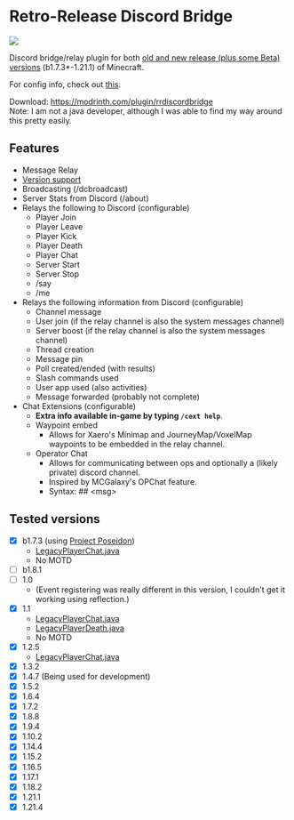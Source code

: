 # Retro-Release Discord Bridge
[![](https://dcbadge.limes.pink/api/server/k2wGKEaCRA)](https://discord.gg/k2wGKEaCRA)   

Discord bridge/relay plugin for both [old and new release (plus some Beta) versions](#tested-versions) (b1.7.3*-1.21.1) of Minecraft.   

For config info, check out [this](https://github.com/DexrnZacAttack/RRDiscordBridge/wiki/Config).

Download: https://modrinth.com/plugin/rrdiscordbridge   
Note: I am not a java developer, although I was able to find my way around this pretty easily.

## Features
- Message Relay
- [Version support](#tested-versions)
- Broadcasting (/dcbroadcast)
- Server Stats from Discord (/about)
- Relays the following to Discord (configurable)
  - Player Join
  - Player Leave
  - Player Kick
  - Player Death
  - Player Chat
  - Server Start
  - Server Stop
  - /say
  - /me
- Relays the following information from Discord (configurable)
  - Channel message
  - User join (if the relay channel is also the system messages channel)
  - Server boost (if the relay channel is also the system messages channel)
  - Thread creation
  - Message pin
  - Poll created/ended (with results)
  - Slash commands used
  - User app used (also activities)
  - Message forwarded (probably not complete)
- Chat Extensions (configurable)
  - **Extra info available in-game by typing `/cext help`**.
  - Waypoint embed
    - Allows for Xaero's Minimap and JourneyMap/VoxelMap waypoints to be embedded in the relay channel.
  - Operator Chat
    - Allows for communicating between ops and optionally a (likely private) discord channel.
    - Inspired by MCGalaxy's OPChat feature.
    - Syntax: ## \<msg\>

## Tested versions
- [X] b1.7.3 (using [Project Poseidon](https://github.com/retromcorg/Project-Poseidon))
  - [LegacyPlayerChat.java](src/main/java/io/github/dexrnzacattack/rrdiscordbridge/eventcompatibility/legacy/LegacyPlayerChat.java)
  - No MOTD
- [ ] b1.8.1
- [ ] 1.0   
  - (Event registering was really different in this version, I couldn't get it working using reflection.) 
- [X] 1.1
  - [LegacyPlayerChat.java](src/main/java/io/github/dexrnzacattack/rrdiscordbridge/eventcompatibility/legacy/LegacyPlayerChat.java)
  - [LegacyPlayerDeath.java](src/main/java/io/github/dexrnzacattack/rrdiscordbridge/eventcompatibility/legacy/LegacyPlayerDeath.java)
  - No MOTD
- [X] 1.2.5
  - [LegacyPlayerChat.java](src/main/java/io/github/dexrnzacattack/rrdiscordbridge/eventcompatibility/legacy/LegacyPlayerChat.java)
- [X] 1.3.2
- [X] 1.4.7 (Being used for development)
- [X] 1.5.2
- [X] 1.6.4
- [X] 1.7.2
- [X] 1.8.8
- [X] 1.9.4
- [X] 1.10.2
- [X] 1.14.4
- [X] 1.15.2
- [X] 1.16.5
- [X] 1.17.1
- [X] 1.18.2
- [X] 1.21.1
- [X] 1.21.4
